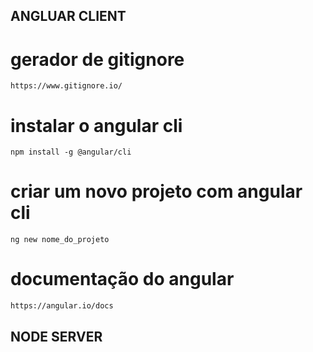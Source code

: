 ## ANGLUAR CLIENT

# gerador de gitignore
``
https://www.gitignore.io/
``
# instalar o angular cli
``
npm install -g @angular/cli
``

# criar um novo projeto com angular cli
``
ng new nome_do_projeto
``

# documentação do angular
``
https://angular.io/docs
``

## NODE SERVER